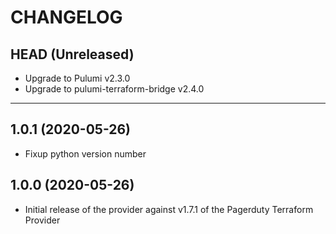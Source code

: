 CHANGELOG
=========

## HEAD (Unreleased)
* Upgrade to Pulumi v2.3.0
* Upgrade to pulumi-terraform-bridge v2.4.0

---

## 1.0.1 (2020-05-26)
* Fixup python version number

## 1.0.0 (2020-05-26)
* Initial release of the provider against v1.7.1 of the Pagerduty Terraform Provider
